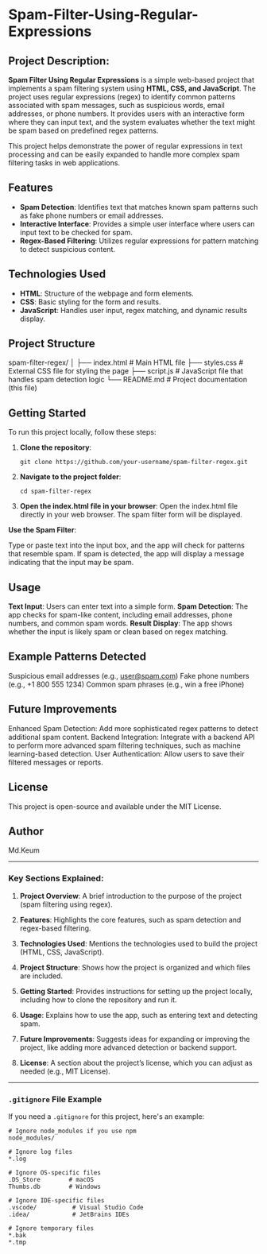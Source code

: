 # Spam-Filter-Using-Regular-Expressions

## Project Description:
**Spam Filter Using Regular Expressions** is a simple web-based project that implements a spam filtering system using **HTML, CSS, and JavaScript**. The project uses regular expressions (regex) to identify common patterns associated with spam messages, such as suspicious words, email addresses, or phone numbers. It provides users with an interactive form where they can input text, and the system evaluates whether the text might be spam based on predefined regex patterns.

This project helps demonstrate the power of regular expressions in text processing and can be easily expanded to handle more complex spam filtering tasks in web applications.

## Features

- **Spam Detection**: Identifies text that matches known spam patterns such as fake phone numbers or email addresses.
- **Interactive Interface**: Provides a simple user interface where users can input text to be checked for spam.
- **Regex-Based Filtering**: Utilizes regular expressions for pattern matching to detect suspicious content.

## Technologies Used

- **HTML**: Structure of the webpage and form elements.
- **CSS**: Basic styling for the form and results.
- **JavaScript**: Handles user input, regex matching, and dynamic results display.

## Project Structure
spam-filter-regex/ │ ├── index.html # Main HTML file ├── styles.css # External CSS file for styling the page ├── script.js # JavaScript file that handles spam detection logic └── README.md # Project documentation (this file)

## Getting Started

To run this project locally, follow these steps:

1. **Clone the repository**:

   ```
   git clone https://github.com/your-username/spam-filter-regex.git
   ```
2. **Navigate to the project folder**:
   ```
   cd spam-filter-regex
   ```
3. **Open the index.html file in your browser**:
   Open the index.html file directly in your web browser. The spam filter form will be displayed.
   
**Use the Spam Filter**:

Type or paste text into the input box, and the app will check for patterns that resemble spam. If spam is detected, the app will display a message indicating that the input may be spam.

## Usage

**Text Input**: Users can enter text into a simple form.
**Spam Detection**: The app checks for spam-like content, including email addresses, phone numbers, and common spam words.
**Result Display**: The app shows whether the input is likely spam or clean based on regex matching.

## Example Patterns Detected

Suspicious email addresses (e.g., user@spam.com)
Fake phone numbers (e.g., +1 800 555 1234)
Common spam phrases (e.g., win a free iPhone)

## Future Improvements

Enhanced Spam Detection: Add more sophisticated regex patterns to detect additional spam content.
Backend Integration: Integrate with a backend API to perform more advanced spam filtering techniques, such as machine learning-based detection.
User Authentication: Allow users to save their filtered messages or reports.

## License

This project is open-source and available under the MIT License.

## Author
Md.Keum


---

### Key Sections Explained:

1. **Project Overview**: A brief introduction to the purpose of the project (spam filtering using regex).
   
2. **Features**: Highlights the core features, such as spam detection and regex-based filtering.

3. **Technologies Used**: Mentions the technologies used to build the project (HTML, CSS, JavaScript).

4. **Project Structure**: Shows how the project is organized and which files are included.

5. **Getting Started**: Provides instructions for setting up the project locally, including how to clone the repository and run it.

6. **Usage**: Explains how to use the app, such as entering text and detecting spam.

7. **Future Improvements**: Suggests ideas for expanding or improving the project, like adding more advanced detection or backend support.

8. **License**: A section about the project’s license, which you can adjust as needed (e.g., MIT License).

---

### `.gitignore` File Example

If you need a `.gitignore` for this project, here's an example:

```gitignore
# Ignore node_modules if you use npm
node_modules/

# Ignore log files
*.log

# Ignore OS-specific files
.DS_Store        # macOS
Thumbs.db        # Windows

# Ignore IDE-specific files
.vscode/          # Visual Studio Code
.idea/            # JetBrains IDEs

# Ignore temporary files
*.bak
*.tmp



